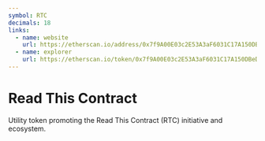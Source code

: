 ```yaml
---
symbol: RTC
decimals: 18
links:
  - name: website
    url: https://etherscan.io/address/0x7f9A00E03c2E53A3aF6031C17A150DBeDaAab3dC#code
  - name: explorer
    url: https://etherscan.io/token/0x7f9A00E03c2E53A3aF6031C17A150DBeDaAab3dC
---
```


# Read This Contract

Utility token promoting the Read This Contract (RTC) initiative and ecosystem.
